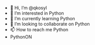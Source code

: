 - 👋 Hi, I’m @qkosyl
- 👀 I’m interested in Python
- 🌱 I’m currently learning Python
- 💞️ I’m looking to collaborate on Python
- 📫 How to reach me Python
- PythonON

<!---
qkosyl/qkosyl is a ✨ special ✨ repository because its `README.md` (this file) appears on your GitHub profile.
You can click the Preview link to take a look at your changes.
--->
